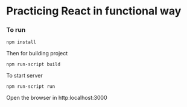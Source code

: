 # Practicing React in functional way

### To run

```
npm install
```

Then for building project

```
npm run-script build
``` 

To start server

```
npm run-script run
```

Open the browser in http:localhost:3000
